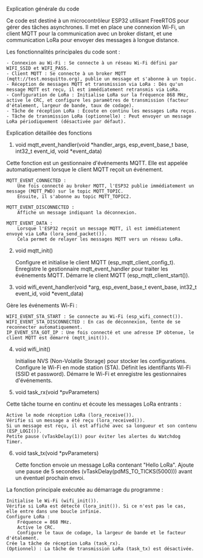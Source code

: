 Explication générale du code

Ce code est destiné à un microcontrôleur ESP32 utilisant FreeRTOS pour gérer des tâches asynchrones. Il met en place une connexion Wi-Fi, un client MQTT pour la communication avec un broker distant, et une communication LoRa pour envoyer des messages à longue distance.

Les fonctionnalités principales du code sont :

    - Connexion au Wi-Fi : Se connecte à un réseau Wi-Fi défini par WIFI_SSID et WIFI_PASS.
    - Client MQTT : Se connecte à un broker MQTT (mqtt://test.mosquitto.org), publie un message et s'abonne à un topic.
    - Réception de messages MQTT et transmission via LoRa : Dès qu'un message MQTT est reçu, il est immédiatement retransmis via LoRa.
    - Configuration de LoRa : Initialise LoRa sur la fréquence 868 MHz, active le CRC, et configure les paramètres de transmission (facteur d'étalement, largeur de bande, taux de codage).
    - Tâche de réception LoRa : Écoute en continu les messages LoRa reçus.
    - Tâche de transmission LoRa (optionnelle) : Peut envoyer un message LoRa périodiquement (désactivée par défaut).

Explication détaillée des fonctions
1. void mqtt_event_handler(void *handler_args, esp_event_base_t base, int32_t event_id, void *event_data)

Cette fonction est un gestionnaire d'événements MQTT. Elle est appelée automatiquement lorsque le client MQTT reçoit un événement.

    MQTT_EVENT_CONNECTED :
        Une fois connecté au broker MQTT, l'ESP32 publie immédiatement un message (MQTT_PWD) sur le topic MQTT_TOPIC.
        Ensuite, il s'abonne au topic MQTT_TOPIC2.

    MQTT_EVENT_DISCONNECTED :
        Affiche un message indiquant la déconnexion.

    MQTT_EVENT_DATA :
        Lorsque l'ESP32 reçoit un message MQTT, il est immédiatement envoyé via LoRa (lora_send_packet()).
        Cela permet de relayer les messages MQTT vers un réseau LoRa.

2. void mqtt_init()

    Configure et initialise le client MQTT (esp_mqtt_client_config_t).
    Enregistre le gestionnaire mqtt_event_handler pour traiter les événements MQTT.
    Démarre le client MQTT (esp_mqtt_client_start()).

3. void wifi_event_handler(void *arg, esp_event_base_t event_base, int32_t event_id, void *event_data)

Gère les événements Wi-Fi :

    WIFI_EVENT_STA_START : Se connecte au Wi-Fi (esp_wifi_connect()).
    WIFI_EVENT_STA_DISCONNECTED : En cas de déconnexion, tente de se reconnecter automatiquement.
    IP_EVENT_STA_GOT_IP : Une fois connecté et une adresse IP obtenue, le client MQTT est démarré (mqtt_init()).

4. void wifi_init()

    Initialise NVS (Non-Volatile Storage) pour stocker les configurations.
    Configure le Wi-Fi en mode station (STA).
    Définit les identifiants Wi-Fi (SSID et password).
    Démarre le Wi-Fi et enregistre les gestionnaires d'événements.

5. void task_rx(void *pvParameters)

Cette tâche tourne en continu et écoute les messages LoRa entrants :

    Active le mode réception LoRa (lora_receive()).
    Vérifie si un message a été reçu (lora_received()).
    Si un message est reçu, il est affiché avec sa longueur et son contenu (ESP_LOGI()).
    Petite pause (vTaskDelay(1)) pour éviter les alertes du Watchdog Timer.

6. void task_tx(void *pvParameters)

    Cette fonction envoie un message LoRa contenant "Hello LoRa".
    Ajoute une pause de 5 secondes (vTaskDelay(pdMS_TO_TICKS(5000))) avant un éventuel prochain envoi.


La fonction principale exécutée au démarrage du programme :

    Initialise le Wi-Fi (wifi_init()).
    Vérifie si LoRa est détecté (lora_init()). Si ce n'est pas le cas, elle entre dans une boucle infinie.
    Configure LoRa :
        Fréquence = 868 MHz.
        Active le CRC.
        Configure le taux de codage, la largeur de bande et le facteur d'étalement.
    Crée la tâche de réception LoRa (task_rx).
    (Optionnel) : La tâche de transmission LoRa (task_tx) est désactivée.
